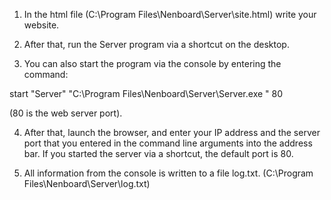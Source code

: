 1. In the html file (C:\Program Files\Nenboard\Server\site.html)
write your website. 

2. After that, run the Server program via a shortcut
on the desktop. 

3. You can also start the program via the console by 
entering the command:

start "Server" "C:\Program Files\Nenboard\Server\Server.exe " 80

(80 is the web server port).

4. After that, launch the browser,
and enter your IP address and the server port that you entered in the
command line arguments into the address bar.
If you started the server via a shortcut, the default port is 80.

5. All information from the console is written to a file log.txt.
(C:\Program Files\Nenboard\Server\log.txt)
